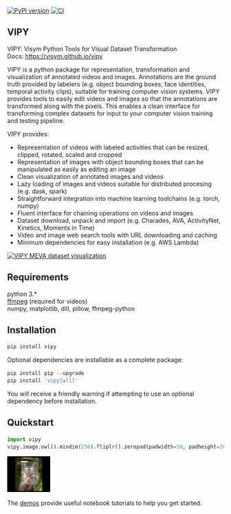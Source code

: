 [![PyPI version](https://badge.fury.io/py/vipy.svg)](https://badge.fury.io/py/vipy)  [![CI](https://github.com/visym/vipy/workflows/vipy%20unit%20tests/badge.svg)](https://github.com/visym/vipy/actions?query=workflow%3A%22vipy+unit+tests%22)

VIPY
-------------------
VIPY: Visym Python Tools for Visual Dataset Transformation    
Docs: https://visym.github.io/vipy

VIPY is a python package for representation, transformation and visualization of annotated videos and images.  Annotations are the ground truth provided by labelers (e.g. object bounding boxes, face identities, temporal activity clips), suitable for training computer vision systems.  VIPY provides tools to easily edit videos and images so that the annotations are transformed along with the pixels.  This enables a clean interface for transforming complex datasets for input to your computer vision training and testing pipeline.

VIPY provides:  

* Representation of videos with labeled activities that can be resized, clipped, rotated, scaled and cropped
* Representation of images with object bounding boxes that can be manipulated as easily as editing an image
* Clean visualization of annotated images and videos 
* Lazy loading of images and videos suitable for distributed procesing (e.g. dask, spark)
* Straightforward integration into machine learning toolchains (e.g. torch, numpy)
* Fluent interface for chaining operations on videos and images
* Dataset download, unpack and import (e.g. Charades, AVA, ActivityNet, Kinetics, Moments in Time)
* Video and image web search tools with URL downloading and caching
* Minimum dependencies for easy installation (e.g. AWS Lambda)

[![VIPY MEVA dataset visualization](http://i3.ytimg.com/vi/_jixHQr5dK4/maxresdefault.jpg)](https://youtu.be/_jixHQr5dK4)


Requirements
-------------------
python 3.*  
[ffmpeg](https://ffmpeg.org/download.html) (required for videos)  
numpy, matplotlib, dill, pillow, ffmpeg-python   

Installation
-------------------

```python
pip install vipy
```

Optional dependencies are installable as a complete package:

```python
pip install pip --upgrade
pip install 'vipy[all]'
```

You will receive a friendly warning if attempting to use an optional dependency before installation.


Quickstart
-------------------
```python
import vipy
vipy.image.owl().mindim(256).fliplr().zeropad(padwidth=50, padheight=20).show()
```
<img src="./docs/vipy_image_owl.jpg" width="100">

The [demos](https://github.com/visym/vipy/tree/master/demo) provide useful notebook tutorials to help you get started.
